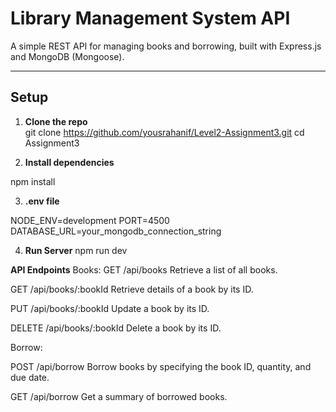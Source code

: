 # Library Management System API

A simple REST API for managing books and borrowing, built with Express.js and MongoDB (Mongoose).

---

## Setup

1. **Clone the repo**  
   git clone https://github.com/yousrahanif/Level2-Assignment3.git
   cd Assignment3

2. **Install dependencies**

npm install

3. **.env file** 

NODE_ENV=development
PORT=4500
DATABASE_URL=your_mongodb_connection_string

4. **Run Server** 
npm run dev

**API Endpoints**
 Books:
 GET /api/books
Retrieve a list of all books.

GET /api/books/:bookId
Retrieve details of a book by its ID.

PUT /api/books/:bookId
Update a book by its ID.

DELETE /api/books/:bookId
Delete a book by its ID.

Borrow: 

POST /api/borrow
Borrow books by specifying the book ID, quantity, and due date.

GET /api/borrow
Get a summary of borrowed books.